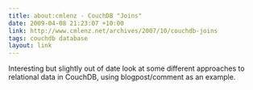 ```yaml
---
title: about:cmlenz - CouchDB "Joins"
date: 2009-04-08 21:23:07 +10:00
link: http://www.cmlenz.net/archives/2007/10/couchdb-joins
tags: couchdb database
layout: link
---
```

Interesting but slightly out of date look at some different approaches to relational data in CouchDB, using blogpost/comment as an example.
